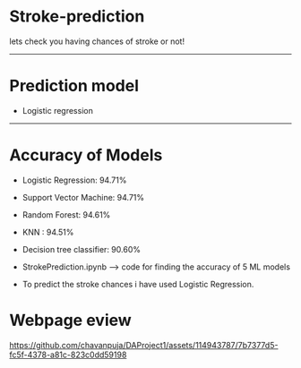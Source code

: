 # Stroke-prediction 
lets check you having chances of stroke or not!
***
# Prediction model
   - Logistic regression
***
# Accuracy of Models
   - Logistic Regression: 94.71%
   - Support Vector Machine: 94.71%
   - Random Forest: 94.61%
   - KNN : 94.51%
   - Decision tree classifier: 90.60%
     
   - StrokePrediction.ipynb   --> code for finding the accuracy of 5 ML models
   - To predict the stroke chances i have used Logistic Regression. 

# Webpage eview 

https://github.com/chavanpuja/DAProject1/assets/114943787/7b7377d5-fc5f-4378-a81c-823c0dd59198

